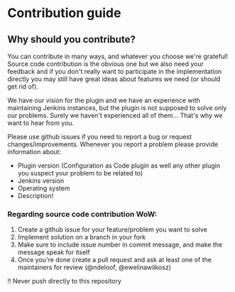 # Contribution guide

## Why should you contribute?

You can contribute in many ways, and whatever you choose we're grateful!
Source code contribution is the obvious one but we also need your feedback and if you don't really want to participate in the implementation directly you may still have great ideas about features we need (or should get rid of).

We have our vision for the plugin and we have an experience with maintaining Jenkins instances, but the plugin is not supposed to solve only our problems. Surely we haven't experienced all of them... That's why we want to hear from you.

Please use github issues if you need to report a bug or request changes/improvements.
Whenever you report a problem please provide information about:
- Plugin version (Configuration as Code plugin as well any other plugin you suspect your problem to be related to)
- Jenkins version
- Operating system
- Description!

### Regarding source code contribution WoW:

1. Create a github issue for your feature/problem you want to solve
2. Implement solution on a branch in your fork
3. Make sure to include issue number in commit message, and make the message speak for itself
4. Once you're done create a pull request and ask at least one of the maintainers for review (@ndeloof, @ewelinawilkosz)

!! Never push directly to this repository
